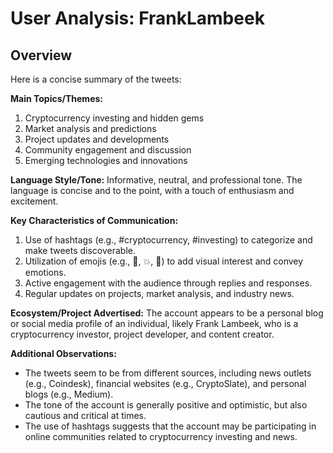 # User Analysis: FrankLambeek

## Overview

Here is a concise summary of the tweets:

**Main Topics/Themes:**
1. Cryptocurrency investing and hidden gems
2. Market analysis and predictions
3. Project updates and developments
4. Community engagement and discussion
5. Emerging technologies and innovations

**Language Style/Tone:**
Informative, neutral, and professional tone. The language is concise and to the point, with a touch of enthusiasm and excitement.

**Key Characteristics of Communication:**

1. Use of hashtags (e.g., #cryptocurrency, #investing) to categorize and make tweets discoverable.
2. Utilization of emojis (e.g., 🚗, 💥, 👀) to add visual interest and convey emotions.
3. Active engagement with the audience through replies and responses.
4. Regular updates on projects, market analysis, and industry news.

**Ecosystem/Project Advertised:**
The account appears to be a personal blog or social media profile of an individual, likely Frank Lambeek, who is a cryptocurrency investor, project developer, and content creator.

**Additional Observations:**

* The tweets seem to be from different sources, including news outlets (e.g., Coindesk), financial websites (e.g., CryptoSlate), and personal blogs (e.g., Medium).
* The tone of the account is generally positive and optimistic, but also cautious and critical at times.
* The use of hashtags suggests that the account may be participating in online communities related to cryptocurrency investing and news.